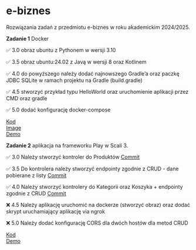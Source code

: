 # e-biznes
Rozwiązania zadań z przedmiotu e-biznes w roku akademickim 2024/2025.


**Zadanie 1** Docker

:white_check_mark: 3.0 obraz ubuntu z Pythonem w wersji 3.10 

:white_check_mark: 3.5 obraz ubuntu:24.02 z Javą w wersji 8 oraz Kotlinem 

:white_check_mark: 4.0 do powyższego należy dodać najnowszego Gradle’a oraz paczkę JDBC 
SQLite w ramach projektu na Gradle (build.gradle) 

:white_check_mark: 4.5 stworzyć przykład typu HelloWorld oraz uruchomienie aplikacji
przez CMD oraz gradle 

:white_check_mark: 5.0 dodać konfigurację docker-compose 


[Kod](https://github.com/ga1ile0/e-biznes/tree/main/docker-zadanie1) <br/> 
[Image](https://hub.docker.com/r/ga1ile0/ebiznes-zadanie1) <br/> 
[Demo](https://github.com/ga1ile0/e-biznes/blob/main/demos/zadanie1_demo.mp4) <br/> 


**Zadanie 2** aplikacja na frameworku Play w Scali 3.

:white_check_mark: 3.0 Należy stworzyć kontroler do Produktów [Commit](https://github.com/ga1ile0/e-biznes/commit/5e23ff862967d8df19e71d2814f34b4b479aeb12) <br/> 

:white_check_mark: 3.5 Do kontrolera należy stworzyć endpointy zgodnie z CRUD - dane
pobierane z listy [Commit](https://github.com/ga1ile0/e-biznes/commit/f29a3cd458abfa7e9c218264b86486696954db04) <br/>

:white_check_mark: 4.0 Należy stworzyć kontrolery do Kategorii oraz Koszyka + endpointy
zgodnie z CRUD [Commit](https://github.com/ga1ile0/e-biznes/commit/0a8931d7bbbc2f6de39ea2b756f617da8ef66f23) <br/>

:x: 4.5 Należy aplikację uruchomić na dockerze (stworzyć obraz) oraz dodać
skrypt uruchamiający aplikację via ngrok  <br/>

:x: 5.0 Należy dodać konfigurację CORS dla dwóch hostów dla metod CRUD  <br/>


[Kod](https://github.com/ga1ile0/e-biznes/tree/main/docker-zadanie2) <br/>
[Demo](https://github.com/ga1ile0/e-biznes/blob/main/demos/zadanie2_demo.mp4) <br/>

